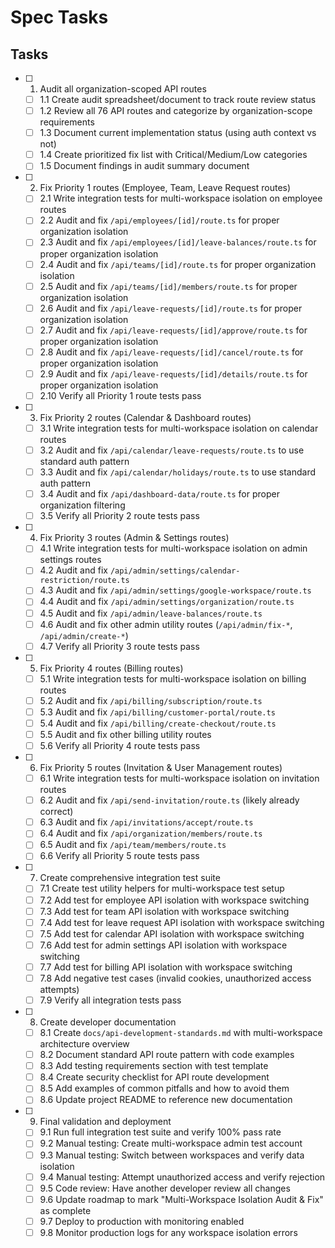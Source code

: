 # Spec Tasks

## Tasks

- [ ] 1. Audit all organization-scoped API routes
  - [ ] 1.1 Create audit spreadsheet/document to track route review status
  - [ ] 1.2 Review all 76 API routes and categorize by organization-scope requirements
  - [ ] 1.3 Document current implementation status (using auth context vs not)
  - [ ] 1.4 Create prioritized fix list with Critical/Medium/Low categories
  - [ ] 1.5 Document findings in audit summary document

- [ ] 2. Fix Priority 1 routes (Employee, Team, Leave Request routes)
  - [ ] 2.1 Write integration tests for multi-workspace isolation on employee routes
  - [ ] 2.2 Audit and fix `/api/employees/[id]/route.ts` for proper organization isolation
  - [ ] 2.3 Audit and fix `/api/employees/[id]/leave-balances/route.ts` for proper organization isolation
  - [ ] 2.4 Audit and fix `/api/teams/[id]/route.ts` for proper organization isolation
  - [ ] 2.5 Audit and fix `/api/teams/[id]/members/route.ts` for proper organization isolation
  - [ ] 2.6 Audit and fix `/api/leave-requests/[id]/route.ts` for proper organization isolation
  - [ ] 2.7 Audit and fix `/api/leave-requests/[id]/approve/route.ts` for proper organization isolation
  - [ ] 2.8 Audit and fix `/api/leave-requests/[id]/cancel/route.ts` for proper organization isolation
  - [ ] 2.9 Audit and fix `/api/leave-requests/[id]/details/route.ts` for proper organization isolation
  - [ ] 2.10 Verify all Priority 1 route tests pass

- [ ] 3. Fix Priority 2 routes (Calendar & Dashboard routes)
  - [ ] 3.1 Write integration tests for multi-workspace isolation on calendar routes
  - [ ] 3.2 Audit and fix `/api/calendar/leave-requests/route.ts` to use standard auth pattern
  - [ ] 3.3 Audit and fix `/api/calendar/holidays/route.ts` to use standard auth pattern
  - [ ] 3.4 Audit and fix `/api/dashboard-data/route.ts` for proper organization filtering
  - [ ] 3.5 Verify all Priority 2 route tests pass

- [ ] 4. Fix Priority 3 routes (Admin & Settings routes)
  - [ ] 4.1 Write integration tests for multi-workspace isolation on admin settings routes
  - [ ] 4.2 Audit and fix `/api/admin/settings/calendar-restriction/route.ts`
  - [ ] 4.3 Audit and fix `/api/admin/settings/google-workspace/route.ts`
  - [ ] 4.4 Audit and fix `/api/admin/settings/organization/route.ts`
  - [ ] 4.5 Audit and fix `/api/admin/leave-balances/route.ts`
  - [ ] 4.6 Audit and fix other admin utility routes (`/api/admin/fix-*`, `/api/admin/create-*`)
  - [ ] 4.7 Verify all Priority 3 route tests pass

- [ ] 5. Fix Priority 4 routes (Billing routes)
  - [ ] 5.1 Write integration tests for multi-workspace isolation on billing routes
  - [ ] 5.2 Audit and fix `/api/billing/subscription/route.ts`
  - [ ] 5.3 Audit and fix `/api/billing/customer-portal/route.ts`
  - [ ] 5.4 Audit and fix `/api/billing/create-checkout/route.ts`
  - [ ] 5.5 Audit and fix other billing utility routes
  - [ ] 5.6 Verify all Priority 4 route tests pass

- [ ] 6. Fix Priority 5 routes (Invitation & User Management routes)
  - [ ] 6.1 Write integration tests for multi-workspace isolation on invitation routes
  - [ ] 6.2 Audit and fix `/api/send-invitation/route.ts` (likely already correct)
  - [ ] 6.3 Audit and fix `/api/invitations/accept/route.ts`
  - [ ] 6.4 Audit and fix `/api/organization/members/route.ts`
  - [ ] 6.5 Audit and fix `/api/team/members/route.ts`
  - [ ] 6.6 Verify all Priority 5 route tests pass

- [ ] 7. Create comprehensive integration test suite
  - [ ] 7.1 Create test utility helpers for multi-workspace test setup
  - [ ] 7.2 Add test for employee API isolation with workspace switching
  - [ ] 7.3 Add test for team API isolation with workspace switching
  - [ ] 7.4 Add test for leave request API isolation with workspace switching
  - [ ] 7.5 Add test for calendar API isolation with workspace switching
  - [ ] 7.6 Add test for admin settings API isolation with workspace switching
  - [ ] 7.7 Add test for billing API isolation with workspace switching
  - [ ] 7.8 Add negative test cases (invalid cookies, unauthorized access attempts)
  - [ ] 7.9 Verify all integration tests pass

- [ ] 8. Create developer documentation
  - [ ] 8.1 Create `docs/api-development-standards.md` with multi-workspace architecture overview
  - [ ] 8.2 Document standard API route pattern with code examples
  - [ ] 8.3 Add testing requirements section with test template
  - [ ] 8.4 Create security checklist for API route development
  - [ ] 8.5 Add examples of common pitfalls and how to avoid them
  - [ ] 8.6 Update project README to reference new documentation

- [ ] 9. Final validation and deployment
  - [ ] 9.1 Run full integration test suite and verify 100% pass rate
  - [ ] 9.2 Manual testing: Create multi-workspace admin test account
  - [ ] 9.3 Manual testing: Switch between workspaces and verify data isolation
  - [ ] 9.4 Manual testing: Attempt unauthorized access and verify rejection
  - [ ] 9.5 Code review: Have another developer review all changes
  - [ ] 9.6 Update roadmap to mark "Multi-Workspace Isolation Audit & Fix" as complete
  - [ ] 9.7 Deploy to production with monitoring enabled
  - [ ] 9.8 Monitor production logs for any workspace isolation errors
